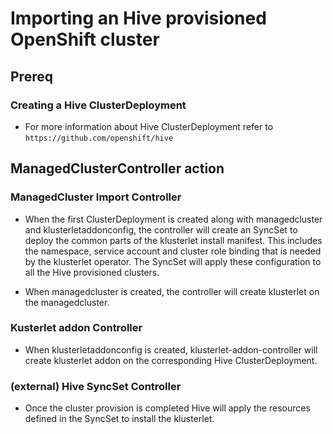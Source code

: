 # Importing an Hive provisioned OpenShift cluster

## Prereq

### Creating a Hive ClusterDeployment

- For more information about Hive ClusterDeployment refer to `https://github.com/openshift/hive`


## ManagedClusterController action

### ManagedCluster Import Controller

- When the first ClusterDeployment is created along with managedcluster and klusterletaddonconfig, the controller will create an SyncSet to deploy the common parts of the klusterlet install manifest. This includes the namespace, service account and cluster role binding that is needed by the klusterlet operator. The SyncSet will apply these configuration to all the Hive provisioned clusters.

- When managedcluster is created, the controller will create klusterlet on the managedcluster. 

### Kusterlet addon Controller

- When klusterletaddonconfig is created, klusterlet-addon-controller will create klusterlet addon on the corresponding Hive ClusterDeployment.


### (external) Hive SyncSet Controller

- Once the cluster provision is completed Hive will apply the resources defined in the SyncSet to install the klusterlet.
